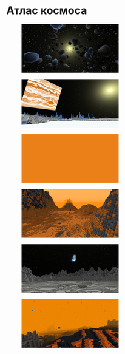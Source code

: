# Атлас космоса

<div>

<figure><img src="../../.gitbook/assets/asteroids_landscape.png" alt=""><figcaption></figcaption></figure>

 

<figure><img src="../../.gitbook/assets/europa_landscape.png" alt=""><figcaption></figcaption></figure>

 

<figure><img src="../../.gitbook/assets/jupiter_landscape.png" alt=""><figcaption></figcaption></figure>

 

<figure><img src="../../.gitbook/assets/mars_landscape.png" alt=""><figcaption></figcaption></figure>

 

<figure><img src="../../.gitbook/assets/moon_landscape.png" alt=""><figcaption></figcaption></figure>

 

<figure><img src="../../.gitbook/assets/venus_landscape.png" alt=""><figcaption></figcaption></figure>

</div>
